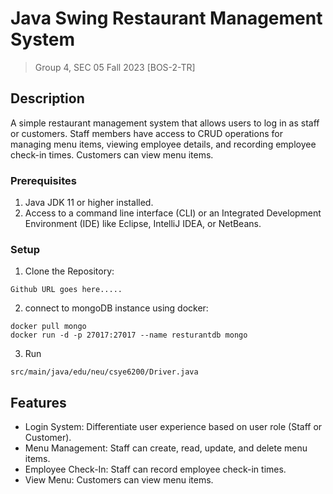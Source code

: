 # Java Swing Restaurant Management System
> Group 4, SEC 05 Fall 2023 [BOS-2-TR]

## Description
A simple restaurant management system that allows users to log in as staff or customers. Staff members have access to CRUD operations for managing menu items, viewing employee details, and recording employee check-in times. Customers can view menu items.


### Prerequisites
1. Java JDK 11 or higher installed.
2. Access to a command line interface (CLI) or an Integrated Development Environment (IDE) like Eclipse, IntelliJ IDEA, or NetBeans.

### Setup
1. Clone the Repository:
```
Github URL goes here.....
```

2. connect to mongoDB instance using docker:
```
docker pull mongo
docker run -d -p 27017:27017 --name resturantdb mongo
```

3. Run
```
src/main/java/edu/neu/csye6200/Driver.java
```

## Features
- Login System: Differentiate user experience based on user role (Staff or Customer).
- Menu Management: Staff can create, read, update, and delete menu items.
- Employee Check-In: Staff can record employee check-in times.
- View Menu: Customers can view menu items.
